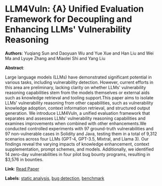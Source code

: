 # LLM4Vuln: {A} Unified Evaluation Framework for Decoupling and Enhancing LLMs' Vulnerability Reasoning

**Authors**: Yuqiang Sun and Daoyuan Wu and Yue Xue and Han Liu and Wei Ma and Lyuye Zhang and Miaolei Shi and Yang Liu

**Abstract**:

Large language models (LLMs) have demonstrated significant potential in various tasks, including vulnerability detection. However, current efforts in this area are preliminary, lacking clarity on whether LLMs' vulnerability reasoning capabilities stem from the models themselves or external aids such as knowledge retrieval and tooling support.This paper aims to isolate LLMs' vulnerability reasoning from other capabilities, such as vulnerability knowledge adoption, context information retrieval, and structured output generation. We introduce LLM4Vuln, a unified evaluation framework that separates and assesses LLMs' vulnerability reasoning capabilities and examines improvements when combined with other enhancements.We conducted controlled experiments with 97 ground-truth vulnerabilities and 97 non-vulnerable cases in Solidity and Java, testing them in a total of 9,312 scenarios across four LLMs (GPT-4, GPT-3.5, Mixtral, and Llama 3). Our findings reveal the varying impacts of knowledge enhancement, context supplementation, prompt schemes, and models. Additionally, we identified 14 zero-day vulnerabilities in four pilot bug bounty programs, resulting in $3,576 in bounties.

**Link**: [Read Paper](https://doi.org/10.48550/arXiv.2401.16185)

**Labels**: [static analysis](../../labels/static_analysis.md), [bug detection](../../labels/bug_detection.md), [benchmark](../../labels/benchmark.md)
